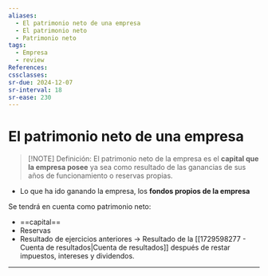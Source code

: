 ```yaml
---
aliases:
  - El patrimonio neto de una empresa
  - El patrimonio neto
  - Patrimonio neto
tags:
  - Empresa
  - review
References: 
cssclasses:
sr-due: 2024-12-07
sr-interval: 18
sr-ease: 230
---
```

# El patrimonio neto de una empresa

> [!NOTE] Definición: 
> El patrimonio neto de la empresa es el **capital que la empresa posee** ya sea como resultado de las ganancias de sus años de funcionamiento o reservas propias. 

+ Lo que ha ido ganando la empresa, los **fondos propios de la empresa**

Se tendrá en cuenta como patrimonio neto:
+ ==capital==
+ Reservas 
+ Resultado de ejercicios anteriores → Resultado de la [[1729598277 - Cuenta de resultados|Cuenta de resultados]] después de restar impuestos, intereses y dividendos.

***